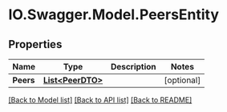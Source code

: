 # IO.Swagger.Model.PeersEntity
## Properties

Name | Type | Description | Notes
------------ | ------------- | ------------- | -------------
**Peers** | [**List&lt;PeerDTO&gt;**](PeerDTO.md) |  | [optional] 

[[Back to Model list]](../README.md#documentation-for-models) [[Back to API list]](../README.md#documentation-for-api-endpoints) [[Back to README]](../README.md)

